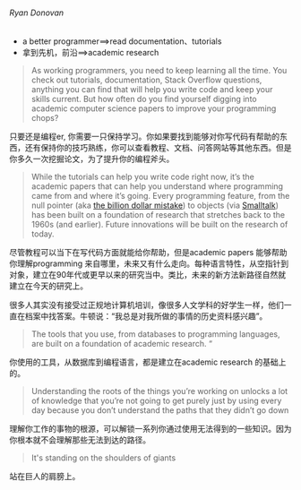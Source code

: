 ###### Ryan Donovan

* a better programmer==>read documentation、tutorials
* 拿到先机，前沿==>academic research



> As working programmers, you need to keep learning all the time. You check out tutorials, documentation, Stack Overflow questions, anything you can find that will help you write code and keep your skills current. But how often do you find yourself digging into academic computer science papers to improve your programming chops?

只要还是编程er, 你需要一只保持学习。你如果要找到能够对你写代码有帮助的东西，还有保持你的技巧熟练，你可以查看教程、文档、问答网站等其他东西。但是你多久一次挖掘论文，为了提升你的编程斧头。

> While the tutorials can help you write code right now, it’s the academic papers that can help you understand where programming came from and where it’s going. Every programming feature, from the null pointer (aka [the billion dollar mistake](https://qconlondon.com/london-2009/qconlondon.com/london-2009/speaker/Tony+Hoare.html)) to objects (via [Smalltalk](https://softwareengineering.stackexchange.com/questions/142327/what-did-they-call-object-oriented-programming-before-alan-kay-invented-the-term/142330#142330)) has been built on a foundation of research that stretches back to the 1960s (and earlier). Future innovations will be built on the research of today. 

尽管教程可以当下在写代码方面就能给你帮助，但是academic papers 能够帮助你理解programming 来自哪里，未来又有什么走向。每种语言特性，从空指针到对象，建立在90年代或更早以来的研究当中。类比，未来的新方法新路径自然就建立在今天的研究上。

很多人其实没有接受过正规地计算机培训，像很多人文学科的好学生一样，他们一直在档案中找答案。牛顿说：“我总是对我所做的事情的历史资料感兴趣”。

> The tools that you use, from databases to programming languages, are built on a foundation of academic research. “

你使用的工具，从数据库到编程语言，都是建立在academic research 的基础上的。

> Understanding the roots of the things you’re working on unlocks a lot of knowledge that you’re not going to get purely just by using every day because you don’t understand the paths that they didn’t go down

理解你工作的事物的根源，可以解锁一系列你通过使用无法得到的一些知识。因为你根本就不会理解那些无法到达的路径。

> It's standing on the shoulders of giants

站在巨人的肩膀上。